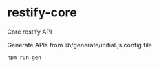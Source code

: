 # restify-core
Core restify API

Generate APIs from lib/generate/initial.js config file
```sh
npm run gen
```